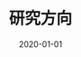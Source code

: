 ---
title: 研究方向
date: 2020-01-01
type: landing

sections:
  - block: collection
    content:
      title: 研究方向
      text: |-
          #   1. 多组分流体
      count: 5
      filters:
        folders:
          - research
        tag: 'll'
        # publication_type: 'article'
    design:
      view: showcase
      fill_image: true
      # imagesize: 400px
      columns: '1'
      # For the Showcase view, do you want to flip alternate rows?
      flip_alt_rows: true

  - block: collection
    content:
      title: 
      text: |-
            #   2. 固液界面浸润
      count: 5
      filters:
        folders:
          - research
        tag: 'sl'
        # publication_type: 'article'
    design:
      background:
        color: '#f7f7f7'
      view: showcase
      fill_image: true
      columns: '1'
      # For the Showcase view, do you want to flip alternate rows?
      flip_alt_rows: false
---